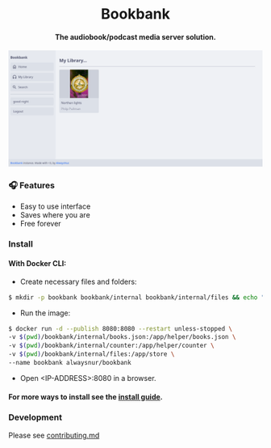 <h1 align="center">Bookbank</h1>
<h4 align="center">The audiobook/podcast media server solution.</h4>

![Showcase of bookbank](./assets/image.png)

### 🎧 Features

- Easy to use interface
- Saves where you are
- Free forever

### Install

#### With Docker CLI:

- Create necessary files and folders:

```bash
$ mkdir -p bookbank bookbank/internal bookbank/internal/files && echo "{\"books\": []}" > bookbank/internal/books.json && echo "0" > bookbank/internal/counter
```

- Run the image:

```bash
$ docker run -d --publish 8080:8080 --restart unless-stopped \
-v $(pwd)/bookbank/internal/books.json:/app/helper/books.json \
-v $(pwd)/bookbank/internal/counter:/app/helper/counter \
-v $(pwd)/bookbank/internal/files:/app/store \
--name bookbank alwaysnur/bookbank
```

- Open \<IP-ADDRESS\>:8080 in a browser.

#### For more ways to install see the [install guide](./docs/install.md).

### Development

Please see [contributing.md](./contributing.md)
